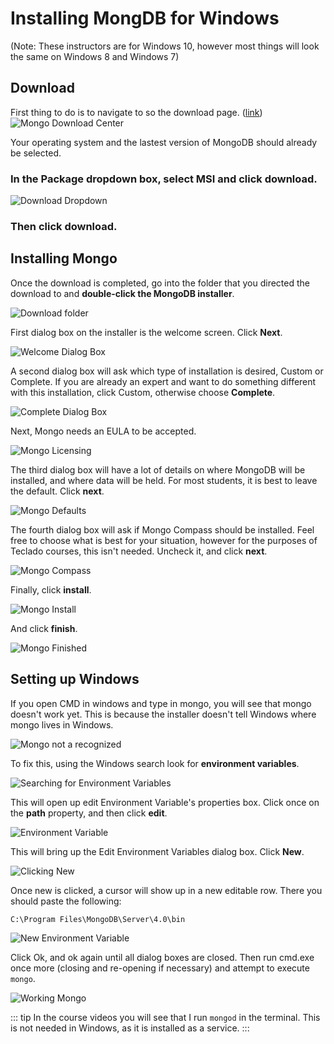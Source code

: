 # Installing MongDB for Windows

(Note: These instructors are for Windows 10, however most things will look the same on Windows 8 and Windows 7)

## Download

First thing to do is to navigate to so the download page. ([link](https://www.mongodb.com/download-center/community "https://www.mongodb.com/download-center/community"))
![Mongo Download Center](./pics/mongoDownLoadCenter.PNG)

Your operating system and the lastest version of MongoDB should already be selected.

### In the Package dropdown box, select MSI and click download.

![Download Dropdown](./pics/downloadDropdown.PNG)

### Then click download.

## Installing Mongo

Once the download is completed, go into the folder that you directed the download to and **double-click the MongoDB installer**. 

![Download folder](./pics/downloadFolder.png)

First dialog box on the installer is the welcome screen. Click **Next**. 

![Welcome Dialog Box](./pics/mongoWelcome.png)

A second dialog box will ask which type of installation is desired, Custom or Complete.  If you are already an expert and want to do something different with this installation, click Custom, otherwise choose **Complete**.

![Complete Dialog Box](./pics/mongoComplete.png)

Next, Mongo needs an EULA to be accepted. 

![Mongo Licensing](./pics/mongoLicense.png)

The third dialog box will have a lot of details on where MongoDB will be installed, and where data will be held. For most students, it is best to leave the default. Click **next**.

![Mongo Defaults](./pics/defaultSetupMongo.png)

The fourth dialog box will ask if Mongo Compass should be installed. Feel free to choose what is best for your situation, however for the purposes of Teclado courses, this isn't needed.  Uncheck it, and click **next**. 

![Mongo Compass](./pics/uncheckCompas.png)

Finally, click **install**.

![Mongo Install](./pics/mongorIinstall.png)

And click **finish**.

![Mongo Finished](./pics/mongoFinish.png)

## Setting up Windows

If you open CMD in windows and type in mongo, you will see that mongo doesn't work yet.  This is because the installer doesn't tell Windows where mongo lives in Windows. 

![Mongo not a recognized](./pics/mongoNotWorking.png)

To fix this, using the Windows search look for **environment variables**.

![Searching for Environment Variables](./pics/searchForEnvironmental.PNG)

This will open up edit Environment Variable's properties box.  Click once on the **path** property, and then click **edit**.

![Environment Variable](./pics/environmentalvariablesEdit.png)

This will bring up the Edit Environment Variables dialog box.  Click **New**.

![Clicking New](./pics/CreateNewEnvironmentalVariable.png)

Once new is clicked, a cursor will show up in a new editable row. There you should paste the following:

```
C:\Program Files\MongoDB\Server\4.0\bin
```

![New Environment Variable](./pics/pasteMongoLocationIn.png)

Click Ok, and ok again until all dialog boxes are closed. Then run cmd.exe once more (closing and re-opening if necessary) and attempt to execute `mongo`. 

![Working Mongo](./pics/workingMongo.PNG)

::: tip
In the course videos you will see that I run `mongod` in the terminal.  This is not needed in Windows, as it is installed as a service. 
:::

